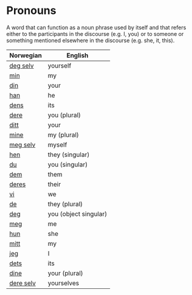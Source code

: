 # Pronouns

A word that can function as a noun phrase used by itself and that refers either to the participants in the discourse (e.g. I, you) or to someone or something mentioned elsewhere in the discourse (e.g. she, it, this).

| Norwegian | English |
| --- | --- |
| [deg selv](https://www.ordnett.no/search?language=no&phrase=deg%20selv) | yourself |
| [min](https://www.ordnett.no/search?language=no&phrase=min) | my |
| [din](https://www.ordnett.no/search?language=no&phrase=din) | your |
| [han](https://www.ordnett.no/search?language=no&phrase=han) | he |
| [dens](https://www.ordnett.no/search?language=no&phrase=dens) | its |
| [dere](https://www.ordnett.no/search?language=no&phrase=dere) | you (plural) |
| [ditt](https://www.ordnett.no/search?language=no&phrase=ditt) | your |
| [mine](https://www.ordnett.no/search?language=no&phrase=mine) | my (plural) |
| [meg selv](https://www.ordnett.no/search?language=no&phrase=meg%20selv) | myself |
| [hen](https://www.ordnett.no/search?language=no&phrase=hen) | they (singular) |
| [du](https://www.ordnett.no/search?language=no&phrase=du) | you (singular) |
| [dem](https://www.ordnett.no/search?language=no&phrase=dem) | them |
| [deres](https://www.ordnett.no/search?language=no&phrase=deres) | their |
| [vi](https://www.ordnett.no/search?language=no&phrase=vi) | we |
| [de](https://www.ordnett.no/search?language=no&phrase=de) | they (plural) |
| [deg](https://www.ordnett.no/search?language=no&phrase=deg) | you (object singular) |
| [meg](https://www.ordnett.no/search?language=no&phrase=meg) | me |
| [hun](https://www.ordnett.no/search?language=no&phrase=hun) | she |
| [mitt](https://www.ordnett.no/search?language=no&phrase=mitt) | my |
| [jeg](https://www.ordnett.no/search?language=no&phrase=jeg) | I |
| [dets](https://www.ordnett.no/search?language=no&phrase=dets) | its |
| [dine](https://www.ordnett.no/search?language=no&phrase=dine) | your (plural) |
| [dere selv](https://www.ordnett.no/search?language=no&phrase=dere%20selv) | yourselves |

